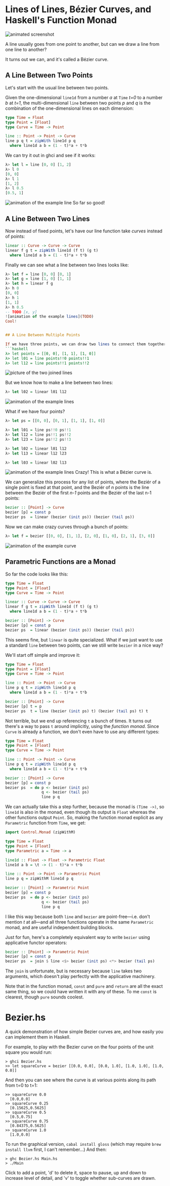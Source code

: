 # Lines of Lines, Bézier Curves, and Haskell's Function Monad
![animated screenshot](https://x.st/images/bezier.gif)

A line usually goes from one point to another, but can we draw a line from one line to another?

It turns out we can, and it's called a Bézier curve.


## A Line Between Two Points

Let's start with the usual line between two points.

Given the one-dimensional `line1d` from a number *a* at `Time` *t=0* to a number *b* at *t=1*, the multi-dimensional `line` between two points *p* and *q* is the combination of the one-dimensional lines on each dimension:
```haskell
type Time = Float
type Point = [Float]
type Curve = Time -> Point

line :: Point -> Point -> Curve
line p q t = zipWith line1d p q
  where line1d a b = (1 - t)*a + t*b
```

We can try it out in ghci and see if it works:
```haskell
λ> let l = line [0, 0] [1, 2]
λ> l 0
[0, 0]
λ> l 1
[1, 2]
λ> l 0.5
[0.5, 1]
```
![animation of the example line](TODO)
So far so good!


## A Line Between Two Lines

Now instead of fixed points, let's have our line function take *curves* instead of points:
```haskell
linear :: Curve -> Curve -> Curve
linear f g t = zipWith line1d (f t) (g t)
  where line1d a b = (1 - t)*a + t*b
```

Finally we can see what a line between two lines looks like:
```haskell
λ> let f = line [0, 0] [0, 1]
λ> let g = line [1, 0] [1, 1]
λ> let h = linear f g
λ> h 0
[0, 0]
λ> h 1
[1, 1]
λ> h 0.5
-- TODO [x, y]
![animation of the example lines](TODO)
Cool!


## A Line Between Multiple Points

If we have three points, we can draw two lines to connect them together.
```haskell
λ> let points = [[0, 0], [1, 1], [1, 0]]
λ> let l01 = line points!!0 points!!1
λ> let l12 = line points!!1 points!!2
```
![picture of the two joined lines](TODO)

But we know how to make a line between two lines:
```haskell
λ> let l02 = linear l01 l12
```
![animation of the example lines](TODO)

What if we have four points?
```haskell
λ> let ps = [[0, 0], [0, 1], [1, 1], [1, 0]]

λ> let l01 = line ps!!0 ps!!1
λ> let l12 = line ps!!1 ps!!2
λ> let l23 = line ps!!2 ps!!3

λ> let l02 = linear l01 l12
λ> let l13 = linear l12 l23

λ> let l03 = linear l02 l13
```
![animation of the example lines](TODO)
Crazy! This is what a Bézier curve is.

We can generalize this process for any list of points, where the Beziér of a single point is fixed at that point, and the Beziér of *n* points is the line between the Beziér of the first *n-1* points and the Beziér of the last n-1 points:
```haskell
bezier :: [Point] -> Curve
bezier [p] = const p
bezier ps  = linear (bezier (init ps)) (bezier (tail ps))
```

Now we can make crazy curves through a bunch of points:
```haskell
λ> let f = bezier [[0, 0], [1, 1], [2, 0], [1, 0], [2, 1], [3, 0]]
```
![animation of the example curve](TODO)


## Parametric Functions are a Monad

So far the code looks like this:
```haskell
type Time = Float
type Point = [Float]
type Curve = Time -> Point

linear :: Curve -> Curve -> Curve
linear f g t = zipWith line1d (f t) (g t)
  where line1d a b = (1 - t)*a + t*b

bezier :: [Point] -> Curve
bezier [p] = const p
bezier ps  = linear (bezier (init ps)) (bezier (tail ps))
```

This seems fine, but `linear` is quite specialized. What if we just want to use a standard `line` between two points, can we still write `bezier` in a nice way?

We'll start off simple and improve it:
```haskell
type Time = Float
type Point = [Float]
type Curve = Time -> Point

line :: Point -> Point -> Curve
line p q t = zipWith line1d p q
  where line1d a b = (1 - t)*a + t*b

bezier :: [Point] -> Curve
bezier [p] t = p
bezier ps  t = line (bezier (init ps) t) (bezier (tail ps) t) t
```
Not terrible, but we end up referencing `t` a bunch of times. It turns out there's a way to pass `t` around implicitly, using the *function monad*. Since `Curve` is already a function, we don't even have to use any different types:
```haskell
type Time = Float
type Point = [Float]
type Curve = Time -> Point

line :: Point -> Point -> Curve
line p q t = zipWith line1d p q
  where line1d a b = (1 - t)*a + t*b

bezier :: [Point] -> Curve
bezier [p] = const p
bezier ps  = do p <- bezier (init ps)
                q <- bezier (tail ps)
                line p q
```

We can actually take this a step further, because the monad is `(Time ->)`, so `line1d` is also in the monad, even though its output is `Float` whereas the other functions output `Point`. So, making the function monad explicit as any `Parametric` function from `Time`, we get:
```haskell
import Control.Monad (zipWithM)

type Time = Float
type Point = [Float]
type Parametric a = Time -> a

line1d :: Float -> Float -> Parametric Float
line1d a b = \t -> (1 - t)*a + t*b

line :: Point -> Point -> Parametric Point
line p q = zipWithM line1d p q

bezier :: [Point] -> Parametric Point
bezier [p] = const p
bezier ps  = do p <- bezier (init ps)
                q <- bezier (tail ps)
                line p q
```
I like this way because both `line` and `bezier` are point-free—i.e. don't mention *t* at all—and all three functions operate in the same `Parametric` monad, and are useful independent building blocks.

Just for fun, here's a completely equivalent way to write `bezier` using applicative functor operators:
```haskell
bezier :: [Point] -> Parametric Point
bezier [p] = const p
bezier ps  = join $ line <$> bezier (init ps) <*> bezier (tail ps)
```
The `join` is unfortunate, but is necessary because `line` takes two arguments, which doesn't play perfectly with the applicative machinery.

Note that in the function monad, `const` and `pure` and `return` are all the exact same thing, so we could have written it with any of these. To me `const` is clearest, though `pure` sounds coolest.


# Bezier.hs

A quick demonstration of how simple Bezier curves are, and how easily you can implement them in Haskell.

For example, to play with the Bezier curve on the four points of the unit square you would run:

    > ghci Bezier.hs
    >> let squareCurve = bezier [[0.0, 0.0], [0.0, 1.0], [1.0, 1.0], [1.0, 0.0]]

And then you can see where the curve is at various points along its path from t=0 to t=1:

    >> squareCurve 0.0
      [0.0,0.0]
    >> squareCurve 0.25
      [0.15625,0.5625]
    >> squareCurve 0.5
      [0.5,0.75]
    >> squareCurve 0.75
      [0.84375,0.5625]
    >> squareCurve 1.0
      [1.0,0.0]

To run the graphical version, `cabal install gloss` (which may require `brew install llvm` first, I can't remember...) And then:

    > ghc Bezier.hs Main.hs
    > ./Main

Click to add a point, 'd' to delete it, space to pause, up and down to increase level of detail, and 'v' to toggle whether sub-curves are drawn.
